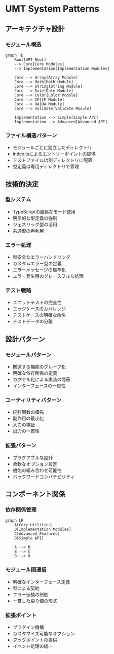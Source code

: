 # UMT System Patterns

## アーキテクチャ設計

### モジュール構造

```mermaid
graph TD
    Root[UMT Root]
    --> Core[Core Modules]
    --> Implementation[Implementation Modules]

    Core --> Array[Array Module]
    Core --> Math[Math Module]
    Core --> String[String Module]
    Core --> Date[Date Module]
    Core --> Color[Color Module]
    Core --> IP[IP Module]
    Core --> UA[UA Module]
    Core --> Validate[Validate Module]

    Implementation --> Simple[Simple API]
    Implementation --> Advanced[Advanced API]
```

### ファイル構造パターン

- モジュールごとに独立したディレクトリ
- index.tsによるエントリーポイントの提供
- テストファイルは別ディレクトリに配置
- 型定義は専用ディレクトリで管理

## 技術的決定

### 型システム

- TypeScriptの厳格なモード使用
- 明示的な型定義の強制
- ジェネリック型の活用
- 共通型の再利用

### エラー処理

- 型安全なエラーハンドリング
- カスタムエラー型の定義
- エラーメッセージの標準化
- エラー発生時のグレースフルな処理

### テスト戦略

- ユニットテストの完全性
- エッジケースのカバレッジ
- テストケースの明確な命名
- テストデータの分離

## 設計パターン

### モジュールパターン

- 関連する機能のグループ化
- 明確な依存関係の定義
- カプセル化による実装の隠蔽
- インターフェースの一貫性

### ユーティリティパターン

- 純粋関数の優先
- 副作用の最小化
- 入力の検証
- 出力の一貫性

### 拡張パターン

- プラグアブルな設計
- 柔軟なオプション設定
- 機能の組み合わせ可能性
- バックワードコンパチビリティ

## コンポーネント関係

### 依存関係管理

```mermaid
graph LR
    A[Core Utilities]
    B[Implementation Modules]
    C[Advanced Features]
    D[Simple API]

    A --> B
    B --> C
    B --> D
```

### モジュール間通信

- 明確なインターフェース定義
- 型による契約
- エラー伝播の制御
- 一貫した戻り値の形式

### 拡張ポイント

- プラグイン機構
- カスタマイズ可能なオプション
- フックポイントの提供
- イベント処理の統一
